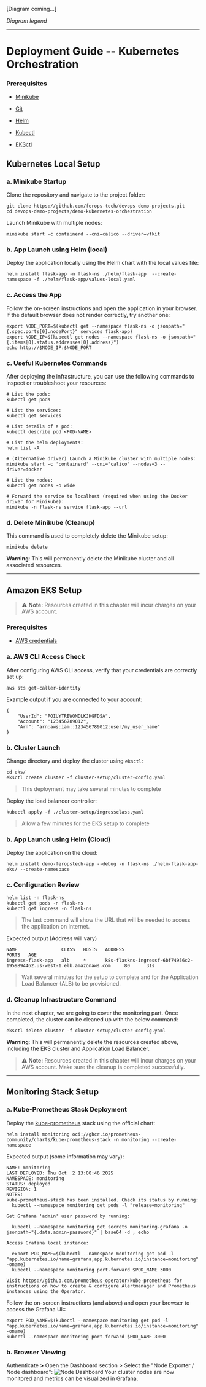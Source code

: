 [Diagram coming...]

*Diagram legend*

---

# Deployment Guide -- Kubernetes Orchestration

### Prerequisites
- [Minikube](https://minikube.sigs.k8s.io/docs/start/)

- [Git](https://git-scm.com/downloads)
- [Helm](https://helm.sh/docs/intro/install/)
- [Kubectl](https://kubernetes.io/docs/tasks/tools/)
- [EKSctl](https://docs.aws.amazon.com/eks/latest/userguide/install-kubectl.html#eksctl-install-update)



## Kubernetes Local Setup

### a. Minikube Startup

Clone the repository and navigate to the project folder:
```shell
git clone https://github.com/ferops-tech/devops-demo-projects.git
cd devops-demo-projects/demo-kubernetes-orchestration
```

Launch Minikube with multiple nodes:
```shell
minikube start -c containerd --cni=calico --driver=vfkit
```

### b. App Launch using Helm (local)

Deploy the application locally using the Helm chart with the local values file:
```shell
helm install flask-app -n flask-ns ./helm/flask-app  --create-namespace -f ./helm/flask-app/values-local.yaml
```

### c. Access the App
Follow the on-screen instructions and open the application in your browser. If the default browser does not render correctly, try another one:
```shell
export NODE_PORT=$(kubectl get --namespace flask-ns -o jsonpath="{.spec.ports[0].nodePort}" services flask-app)
export NODE_IP=$(kubectl get nodes --namespace flask-ns -o jsonpath="{.items[0].status.addresses[0].address}")
echo http://$NODE_IP:$NODE_PORT
```

### c. Useful Kubernetes Commands

After deploying the infrastructure, you can use the following commands to inspect or troubleshoot your resources:
```shell
# List the pods:
kubectl get pods

# List the services:
kubectl get services

# List details of a pod:
kubectl describe pod <POD-NAME>

# List the helm deployments:
helm list -A

# (Alternative driver) Launch a Minikube cluster with multiple nodes:
minikube start -c 'containerd' --cni="calico" --nodes=3 --driver=docker

# List the nodes:
kubectl get nodes -o wide

# Forward the service to localhost (required when using the Docker driver for Minikube):
minikube -n flask-ns service flask-app --url

```

### d. Delete Minikube (Cleanup)
This command is used to completely delete the Minikube setup:
```shell
minikube delete
```
**Warning**: This will permanently delete the Minikube cluster and all associated resources.


---


## Amazon EKS Setup
> ⚠️ **Note:** Resources created in this chapter will incur charges on your AWS account.

### Prerequisites

- [AWS credentials](https://docs.aws.amazon.com/cli/latest/userguide/cli-chap-authentication.html)


### a. AWS CLI Access Check

After configuring AWS CLI access, verify that your credentials are correctly set up:
```shell
aws sts get-caller-identity
```
Example output if you are connected to your account:
```shell
{
    "UserId": "POIUYTREWQMDLKJHGFDSA",
    "Account": "123456789012",
    "Arn": "arn:aws:iam::123456789012:user/my_user_name"
}
```

### b. Cluster Launch
Change directory and deploy the cluster using `eksctl`:
```shell
cd eks/
eksctl create cluster -f cluster-setup/cluster-config.yaml
```
> This deployment may take several minutes to complete

Deploy the load balancer controller:
```shell
kubectl apply -f ./cluster-setup/ingressclass.yaml
```
> Allow a few minutes for the EKS setup to complete

### b. App Launch using Helm (Cloud)

Deploy the application on the cloud:
```shell
helm install demo-feropstech-app --debug -n flask-ns ./helm-flask-app-eks/ --create-namespace
```

### c. Configuration Review
```shell
helm list -n flask-ns
kubectl get pods -n flask-ns
kubectl get ingress -n flask-ns
```
> The last command will show the URL that will be needed to access the application on Internet.

Expected output (Address will vary)
```shell
NAME                CLASS   HOSTS   ADDRESS                                                                    PORTS   AGE
ingress-flask-app   alb     *       k8s-flaskns-ingressf-6bf74956c2-1959894462.us-west-1.elb.amazonaws.com     80      31s
```
> Wait several minutes for the setup to complete and for the Application Load Balancer (ALB) to be provisioned.


### d. Cleanup Infrastructure Command
In the next chapter, we are going to cover the monitoring part. Once completed, the cluster can be cleaned up with the below command:
```shell
eksctl delete cluster -f cluster-setup/cluster-config.yaml
```
**Warning**: This will permanently delete the resources created above, including the EKS cluster and Application Load Balancer.
> ⚠️ **Note:** Resources created in this chapter will incur charges on your AWS account. Make sure the cleanup is completed successfully.
---

## Monitoring Stack Setup
### a. Kube-Prometheus Stack Deployment
Deploy the [kube-prometheus](https://artifacthub.io/packages/helm/prometheus-community/kube-prometheus-stack/77.12.0) stack using the official chart:
```shell
helm install monitoring oci://ghcr.io/prometheus-community/charts/kube-prometheus-stack -n monitoring --create-namespace
```

Expected output (some information may vary):
```shell
NAME: monitoring
LAST DEPLOYED: Thu Oct  2 13:00:46 2025
NAMESPACE: monitoring
STATUS: deployed
REVISION: 1
NOTES:
kube-prometheus-stack has been installed. Check its status by running:
  kubectl --namespace monitoring get pods -l "release=monitoring"

Get Grafana 'admin' user password by running:

  kubectl --namespace monitoring get secrets monitoring-grafana -o jsonpath="{.data.admin-password}" | base64 -d ; echo

Access Grafana local instance:

  export POD_NAME=$(kubectl --namespace monitoring get pod -l "app.kubernetes.io/name=grafana,app.kubernetes.io/instance=monitoring" -oname)
  kubectl --namespace monitoring port-forward $POD_NAME 3000

Visit https://github.com/prometheus-operator/kube-prometheus for instructions on how to create & configure Alertmanager and Prometheus instances using the Operator.
```

Follow the on-screen instructions (and above) and open your browser to access the Grafana UI::
```shell
export POD_NAME=$(kubectl --namespace monitoring get pod -l "app.kubernetes.io/name=grafana,app.kubernetes.io/instance=monitoring" -oname)
kubectl --namespace monitoring port-forward $POD_NAME 3000
```

### b. Browser Viewing

Authenticate **>** Open the Dashboard section > Select the "Node Exporter / Node dashboard":
![Node Dashboard](../resources/node-dashboard.png)
Your cluster nodes are now monitored and metrics can be visualized in Grafana.




